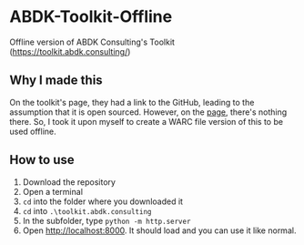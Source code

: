 # ABDK-Toolkit-Offline
Offline version of ABDK Consulting's Toolkit (https://toolkit.abdk.consulting/)

## Why I made this
On the toolkit's page, they had a link to the GitHub, leading to the assumption that it is open sourced. However, on the [page](https://github.com/abdk-consulting/abdk-toolkit), there's nothing there. So, I took it upon myself to create a WARC file version of this to be used offline.

## How to use
1. Download the repository
1. Open a terminal
1. `cd` into the folder where you downloaded it
1. `cd` into `.\toolkit.abdk.consulting`
1. In the subfolder, type `python -m http.server`
1. Open [http://localhost:8000](http://localhost:8000). It should load and you can use it like normal.
